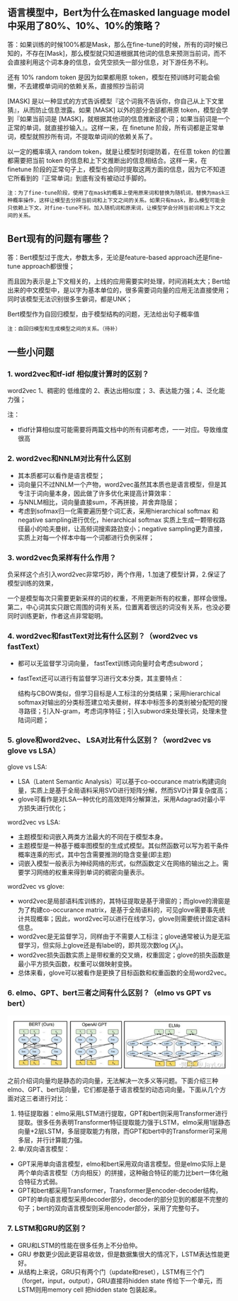
## 语言模型中，Bert为什么在masked language model中采用了80%、10%、10%的策略？
答：如果训练的时候100%都是Mask，那么在fine-tune的时候，所有的词时候已知的，不存在[Mask]，那么模型就只知道根据其他词的信息来预测当前词，而不会直接利用这个词本身的信息，会凭空损失一部分信息，对下游任务不利。

还有 10% random token 是因为如果都用原 token，模型在预训练时可能会偷懒，不去建模单词间的依赖关系，直接照抄当前词

[MASK] 是以一种显式的方式告诉模型『这个词我不告诉你，你自己从上下文里猜』，从而防止信息泄露。如果 [MASK] 以外的部分全部都用原 token，模型会学到『如果当前词是 [MASK]，就根据其他词的信息推断这个词；如果当前词是一个正常的单词，就直接抄输入』。这样一来，在 finetune 阶段，所有词都是正常单词，模型就照抄所有词，不提取单词间的依赖关系了。

以一定的概率填入 random token，就是让模型时刻堤防着，在任意 token 的位置都需要把当前 token 的信息和上下文推断出的信息相结合。这样一来，在 finetune 阶段的正常句子上，模型也会同时提取这两方面的信息，因为它不知道它所看到的『正常单词』到底有没有被动过手脚的。

    注：为了fine-tune阶段，使用了在mask的概率上使用原来词和替换为随机词，替换为mask三种概率操作，这样让模型去分辨当前词和上下文之间的关系。如果只有mask，那么模型可能会只依赖上下文，对fine-tune不利。加入随机词和原来词，让模型学会分辨当前词和上下文之间的关系。
## Bert现有的问题有哪些？

答：Bert模型过于庞大，参数太多，无论是feature-based approach还是fine-tune approach都很慢；

而且因为表示是上下文相关的，上线的应用需要实时处理，时间消耗太大；Bert给出来的中文模型中，是以字为基本单位的，很多需要词向量的应用无法直接使用；同时该模型无法识别很多生僻词，都是UNK；

Bert模型作为自回归模型，由于模型结构的问题，无法给出句子概率值

    注：自回归模型和生成模型之间的关系。（待补）

## 一些小问题
### 1. word2vec和tf-idf 相似度计算时的区别？
word2vec 1、稠密的 低维度的 2、表达出相似度； 3、表达能力强；4、泛化能力强；

注：
- tfidf计算相似度可能需要将两篇文档中的所有词都考虑，一一对应。导致维度很高
### 2. word2vec和NNLM对比有什么区别
- 其本质都可以看作是语言模型；
- 词向量只不过NNLM一个产物，word2vec虽然其本质也是语言模型，但是其专注于词向量本身，因此做了许多优化来提高计算效率：
- 与NNLM相比，词向量直接sum，不再拼接，并舍弃隐层；
- 考虑到sofmax归一化需要遍历整个词汇表，采用hierarchical softmax 和negative sampling进行优化，hierarchical softmax 实质上生成一颗带权路径最小的哈夫曼树，让高频词搜索路劲变小；negative sampling更为直接，实质上对每一个样本中每一个词都进行负例采样；
### 3. word2vec负采样有什么作用？
负采样这个点引入word2vec非常巧妙，两个作用，1.加速了模型计算，2.保证了模型训练的效果，

一个是模型每次只需要更新采样的词的权重，不用更新所有的权重，那样会很慢。第二，中心词其实只跟它周围的词有关系，位置离着很远的词没有关系，也没必要同时训练更新，作者这点非常聪明。
### 4. word2vec和fastText对比有什么区别？（word2vec vs fastText）
- 都可以无监督学习词向量， fastText训练词向量时会考虑subword；
- fastText还可以进行有监督学习进行文本分类，其主要特点：

    结构与CBOW类似，但学习目标是人工标注的分类结果；采用hierarchical softmax对输出的分类标签建立哈夫曼树，样本中标签多的类别被分配短的搜寻路径；引入N-gram，考虑词序特征；引入subword来处理长词，处理未登陆词问题；
### 5. glove和word2vec、 LSA对比有什么区别？（word2vec vs glove vs LSA）
glove vs LSA:     
- LSA（Latent Semantic Analysis）可以基于co-occurance matrix构建词向量，实质上是基于全局语料采用SVD进行矩阵分解，然而SVD计算复杂度高；
- glove可看作是对LSA一种优化的高效矩阵分解算法，采用Adagrad对最小平方损失进行优化；

word2vec vs LSA:
- 主题模型和词嵌入两类方法最大的不同在于模型本身。
- 主题模型是一种基于概率图模型的生成式模型。其似然函数可以写为若干条件概率连乘的形式，其中包含需要推测的隐含变量(即主题)
- 词嵌入模型一般表示为神经网络的形式，似然函数定义在网络的输出之上。需要学习网络的权重来得到单词的稠密向量表示。

word2vec vs glove:
- word2vec是局部语料库训练的，其特征提取是基于滑窗的；而glove的滑窗是为了构建co-occurance matrix，是基于全局语料的，可见glove需要事先统计共现概率；因此，word2vec可以进行在线学习，glove则需要统计固定语料信息。
- word2vec是无监督学习，同样由于不需要人工标注；glove通常被认为是无监督学习，但实际上glove还是有label的，即共现次数$\log (X_{ij})$。
- word2vec损失函数实质上是带权重的交叉熵，权重固定；glove的损失函数是最小平方损失函数，权重可以做映射变换。
- 总体来看，glove可以被看作是更换了目标函数和权重函数的全局word2vec。
### 6. elmo、GPT、bert三者之间有什么区别？（elmo vs GPT vs bert）
![](pics/bert_gpt_elmo.jpg)
之前介绍词向量均是静态的词向量，无法解决一次多义等问题。下面介绍三种elmo、GPT、bert词向量，它们都是基于语言模型的动态词向量。下面从几个方面对这三者进行对比：
1. 特征提取器：elmo采用LSTM进行提取，GPT和bert则采用Transformer进行提取。很多任务表明Transformer特征提取能力强于LSTM，elmo采用1层静态向量+2层LSTM，多层提取能力有限，而GPT和bert中的Transformer可采用多层，并行计算能力强。
2. 单/双向语言模型：
- GPT采用单向语言模型，elmo和bert采用双向语言模型。但是elmo实际上是两个单向语言模型（方向相反）的拼接，这种融合特征的能力比bert一体化融合特征方式弱。
- GPT和bert都采用Transformer，Transformer是encoder-decoder结构，GPT的单向语言模型采用decoder部分，decoder的部分见到的都是不完整的句子；bert的双向语言模型则采用encoder部分，采用了完整句子。
### 7. LSTM和GRU的区别？  
- GRU和LSTM的性能在很多任务上不分伯仲。
- GRU 参数更少因此更容易收敛，但是数据集很大的情况下，LSTM表达性能更好。
- 从结构上来说，GRU只有两个门（update和reset），LSTM有三个门（forget，input，output），GRU直接将hidden state 传给下一个单元，而LSTM则用memory cell 把hidden state 包装起来。